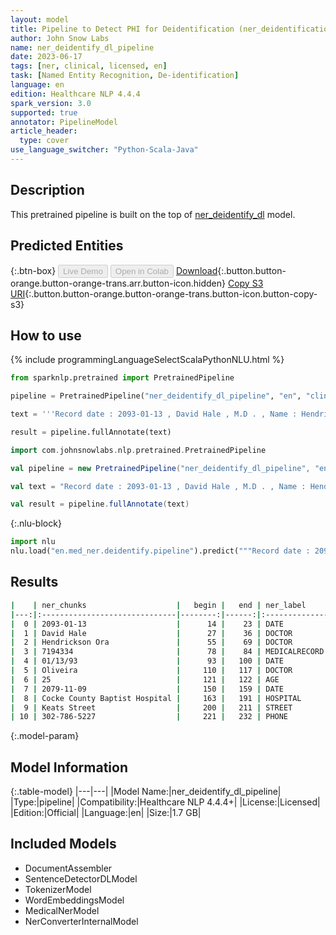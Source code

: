 ```yaml
---
layout: model
title: Pipeline to Detect PHI for Deidentification (ner_deidentification_dl)
author: John Snow Labs
name: ner_deidentify_dl_pipeline
date: 2023-06-17
tags: [ner, clinical, licensed, en]
task: [Named Entity Recognition, De-identification]
language: en
edition: Healthcare NLP 4.4.4
spark_version: 3.0
supported: true
annotator: PipelineModel
article_header:
  type: cover
use_language_switcher: "Python-Scala-Java"
---
```


## Description

This pretrained pipeline is built on the top of [ner_deidentify_dl](https://nlp.johnsnowlabs.com/2021/03/31/ner_deidentify_dl_en.html) model.

## Predicted Entities



{:.btn-box}
<button class="button button-orange" disabled>Live Demo</button>
<button class="button button-orange" disabled>Open in Colab</button>
[Download](https://s3.amazonaws.com/auxdata.johnsnowlabs.com/clinical/models/ner_deidentify_dl_pipeline_en_4.4.4_3.0_1686984355771.zip){:.button.button-orange.button-orange-trans.arr.button-icon.hidden}
[Copy S3 URI](s3://auxdata.johnsnowlabs.com/clinical/models/ner_deidentify_dl_pipeline_en_4.4.4_3.0_1686984355771.zip){:.button.button-orange.button-orange-trans.button-icon.button-copy-s3}

## How to use

<div class="tabs-box" markdown="1">
{% include programmingLanguageSelectScalaPythonNLU.html %}

```python
from sparknlp.pretrained import PretrainedPipeline

pipeline = PretrainedPipeline("ner_deidentify_dl_pipeline", "en", "clinical/models")

text = '''Record date : 2093-01-13 , David Hale , M.D . , Name : Hendrickson Ora , MR # 7194334 Date : 01/13/93 . PCP : Oliveira , 25 years old , Record date : 2079-11-09 . Cocke County Baptist Hospital , 0295 Keats Street , Phone 302-786-5227.'''

result = pipeline.fullAnnotate(text)
```
```scala
import com.johnsnowlabs.nlp.pretrained.PretrainedPipeline

val pipeline = new PretrainedPipeline("ner_deidentify_dl_pipeline", "en", "clinical/models")

val text = "Record date : 2093-01-13 , David Hale , M.D . , Name : Hendrickson Ora , MR # 7194334 Date : 01/13/93 . PCP : Oliveira , 25 years old , Record date : 2079-11-09 . Cocke County Baptist Hospital , 0295 Keats Street , Phone 302-786-5227."

val result = pipeline.fullAnnotate(text)
```


{:.nlu-block}
```python
import nlu
nlu.load("en.med_ner.deidentify.pipeline").predict("""Record date : 2093-01-13 , David Hale , M.D . , Name : Hendrickson Ora , MR # 7194334 Date : 01/13/93 . PCP : Oliveira , 25 years old , Record date : 2079-11-09 . Cocke County Baptist Hospital , 0295 Keats Street , Phone 302-786-5227.""")
```

</div>


## Results

```bash
|    | ner_chunks                    |   begin |   end | ner_label     |   confidence |
|---:|:------------------------------|--------:|------:|:--------------|-------------:|
|  0 | 2093-01-13                    |      14 |    23 | DATE          |      0.9999  |
|  1 | David Hale                    |      27 |    36 | DOCTOR        |      0.9913  |
|  2 | Hendrickson Ora               |      55 |    69 | DOCTOR        |      0.95565 |
|  3 | 7194334                       |      78 |    84 | MEDICALRECORD |      0.9857  |
|  4 | 01/13/93                      |      93 |   100 | DATE          |      0.999   |
|  5 | Oliveira                      |     110 |   117 | DOCTOR        |      0.9966  |
|  6 | 25                            |     121 |   122 | AGE           |      0.6433  |
|  7 | 2079-11-09                    |     150 |   159 | DATE          |      0.9984  |
|  8 | Cocke County Baptist Hospital |     163 |   191 | HOSPITAL      |      0.9466  |
|  9 | Keats Street                  |     200 |   211 | STREET        |      0.91485 |
| 10 | 302-786-5227                  |     221 |   232 | PHONE         |      0.7415  |
```

{:.model-param}
## Model Information

{:.table-model}
|---|---|
|Model Name:|ner_deidentify_dl_pipeline|
|Type:|pipeline|
|Compatibility:|Healthcare NLP 4.4.4+|
|License:|Licensed|
|Edition:|Official|
|Language:|en|
|Size:|1.7 GB|

## Included Models

- DocumentAssembler
- SentenceDetectorDLModel
- TokenizerModel
- WordEmbeddingsModel
- MedicalNerModel
- NerConverterInternalModel